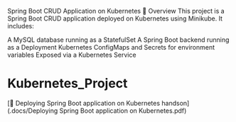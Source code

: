 Spring Boot CRUD Application on Kubernetes 🚀
Overview
This project is a Spring Boot CRUD application deployed on Kubernetes using Minikube. It includes:

A MySQL database running as a StatefulSet
A Spring Boot backend running as a Deployment
Kubernetes ConfigMaps and Secrets for environment variables
Exposed via a Kubernetes Service

# Kubernetes_Project
[📄 Deploying Spring Boot application on Kubernetes handson](.docs/Deploying Spring Boot application on Kubernetes.pdf)

